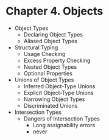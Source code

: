 # Chapter 4. Objects

- Object Types
  - Declaring Object Types
  - Aliased Object Types
- Structural Typing
  - Usage Checking
  - Excess Property Checking
  - Nested Object Types
  - Optional Properties
- Unions of Object Types
  - Inferred Object-Type Unions
  - Explicit Object-Type Unions
  - Narrowing Object Types
  - Discriminated Unions
- Intersection Types
  - Dangers of Intersection Types
    - Long assignability errors
    - never
